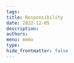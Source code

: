 ```yaml
---
tags: 
title: Responsibility
date: 2022-12-05
description: 
authors: 
menu: memo
type: 
hide_frontmatter: false
---
```

